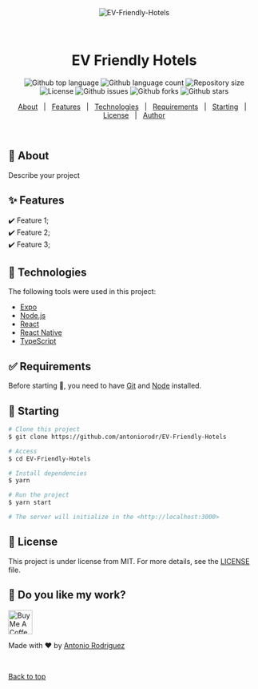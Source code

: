 <div align="center" id="top"> 
  <img src="./.github/app.gif" alt="EV-Friendly-Hotels" />

  &#xa0;

  <!-- <a href="https://EV-Friendly-Hotels.netlify.app">Demo</a> -->
</div>

<h1 align="center">EV Friendly Hotels</h1>

<p align="center">
  <img alt="Github top language" src="https://img.shields.io/github/languages/top/antoniorodr/EV-Friendly-Hotels?color=56BEB8">

  <img alt="Github language count" src="https://img.shields.io/github/languages/count/antoniorodr/EV-Friendly-Hotels?color=56BEB8">

  <img alt="Repository size" src="https://img.shields.io/github/repo-size/antoniorodr/EV-Friendly-Hotels?color=56BEB8">

  <img alt="License" src="https://img.shields.io/github/license/antoniorodr/EV-Friendly-Hotels?color=56BEB8">

  <img alt="Github issues" src="https://img.shields.io/github/issues/antoniorodr/EV-Friendly-Hotels?color=56BEB8" />

  <img alt="Github forks" src="https://img.shields.io/github/forks/antoniorodr/EV-Friendly-Hotels?color=56BEB8" /> 

  <img alt="Github stars" src="https://img.shields.io/github/stars/antoniorodr/EV-Friendly-Hotels?color=56BEB8" /> 
</p>

<!-- Status -->

<!-- <h4 align="center"> 
	🚧  EV-Friendly-Hotels 🚀 Under construction...  🚧
</h4> 

<hr> -->

<p align="center">
  <a href="#dart-about">About</a> &#xa0; | &#xa0; 
  <a href="#sparkles-features">Features</a> &#xa0; | &#xa0;
  <a href="#rocket-technologies">Technologies</a> &#xa0; | &#xa0;
  <a href="#white_check_mark-requirements">Requirements</a> &#xa0; | &#xa0;
  <a href="#checkered_flag-starting">Starting</a> &#xa0; | &#xa0;
  <a href="#memo-license">License</a> &#xa0; | &#xa0;
  <a href="https://github.com/antoniorodr" target="_blank">Author</a>
</p>

<br>


## :dart: About

Describe your project

## :sparkles: Features

:heavy_check_mark: Feature 1;\
:heavy_check_mark: Feature 2;\
:heavy_check_mark: Feature 3;

## :rocket: Technologies

The following tools were used in this project:

- [Expo](https://expo.io/)
- [Node.js](https://nodejs.org/en/)
- [React](https://pt-br.reactjs.org/)
- [React Native](https://reactnative.dev/)
- [TypeScript](https://www.typescriptlang.org/)

## :white_check_mark: Requirements

Before starting :checkered_flag:, you need to have [Git](https://git-scm.com) and [Node](https://nodejs.org/en/) installed.

## :checkered_flag: Starting

```bash
# Clone this project
$ git clone https://github.com/antoniorodr/EV-Friendly-Hotels

# Access
$ cd EV-Friendly-Hotels

# Install dependencies
$ yarn

# Run the project
$ yarn start

# The server will initialize in the <http://localhost:3000>
```

## :memo: License

This project is under license from MIT. For more details, see the [LICENSE](LICENSE.md) file.

## :eyes: Do you like my work?

<a href="https://www.buymeacoffee.com/antoniorodr" target="_blank"><img src="https://cdn.buymeacoffee.com/buttons/v2/default-white.png" alt="Buy Me A Coffee" height="48"></a>


Made with :heart: by <a href="https://github.com/antoniorodr" target="_blank">Antonio Rodriguez</a>

&#xa0;

<a href="#top">Back to top</a>
